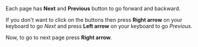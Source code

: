 Each page has **Next** and **Previous** button to go forward and backward.

If you don't want to click on the buttons then press **Right arrow** on your keyboard to
go _Next_ and press **Left arrow** on your keyboard to go _Previous_.

Now, to go to next page press **Right arrow**.